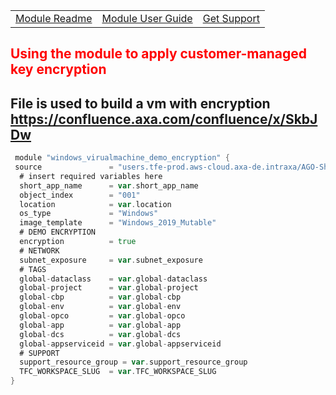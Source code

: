 ||||
|:--|:--|:--
|[Module Readme](https://github.axa.com/ago-sharedtferegistry/terraform-azure-vm/blob/master/README.md)|[Module User Guide](../)|[Get Support](https://confluence.axa.com/confluence/x/L49iDw)|
##
## <font color="red"><b>Using the module to apply customer-managed key encryption</b></font>
File is used to build a vm with encryption
https://confluence.axa.com/confluence/x/SkbJDw
---
```go
 module "windows_virualmachine_demo_encryption" {
 source               = "users.tfe-prod.aws-cloud.axa-de.intraxa/AGO-SharedModules/vm/azure"
  # insert required variables here
  short_app_name      = var.short_app_name
  object_index        = "001"
  location            = var.location
  os_type             = "Windows"
  image_template      = "Windows_2019_Mutable"
  # DEMO ENCRYPTION
  encryption          = true
  # NETWORK
  subnet_exposure     = var.subnet_exposure
  # TAGS
  global-dataclass    = var.global-dataclass
  global-project      = var.global-project
  global-cbp          = var.global-cbp
  global-env          = var.global-env
  global-opco         = var.global-opco
  global-app          = var.global-app
  global-dcs          = var.global-dcs
  global-appserviceid = var.global-appserviceid
  # SUPPORT
  support_resource_group = var.support_resource_group
  TFC_WORKSPACE_SLUG  = var.TFC_WORKSPACE_SLUG
}
```